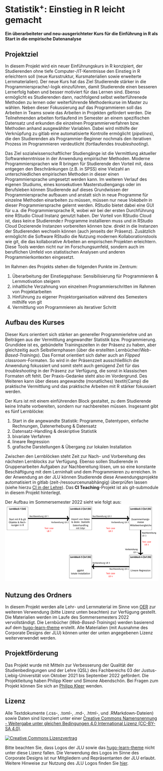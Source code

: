 # Statistik<sup>+</sup>: Einstieg in R leicht gemacht
#### Ein überarbeiteter und neu-ausgerichteter Kurs für die Einführung in R als Start in die empirische Datenanalyse

## Projektziel
In diesem Projekt wird ein neuer Einführungskurs in R konzipiert, der Studierenden ohne tiefe Computer-/IT-Kenntnisse den Einstieg in R erleichtern soll (neue Kursstruktur, Kursmaterialien sowie erweiterte Lernmaterialien). Der neue Kurs hat das Ziel Studierende stärker in die Programmiersprache/-logik einzuführen, damit Studierende einen besseren Lernerfolg haben und besser motiviert für das Lernen sind. Ebenso ermöglicht es Studierenden dann, nachfolgend selbst weiterführenede Methoden zu lernen oder weiterführende Methodenkurse im Master zu wählen. Neben dieser Fokussierung auf das Programmieren soll das Arbeiten in Teams sowie das Arbeiten in Projekten gefördert werden. Die Teilnehmenden arbeiten fortlaufend im Semester an einem spezifischen Datensatz und erkunden die einzelnen Programmierverfahren bzw. Methoden anhand ausgewählter Variablen. Dabei wird mithilfe der Verknüpfung zu gitlab eine automatisierte Kontrolle ermöglicht (*pipelines*), die den Studierenden als Programmier-Beginner nochmals den iterativen Prozess im Programmieren verdeutlicht (fortlaufendes *troubleshooting*).

Das Ziel sozialwissenschaftlicher Studiengänge ist die Vermittlung aktueller Softwarekenntnisse in der Anwendung empirischer Methoden. Moderne Programmiersprachen wie R bringen für Studierende den Vorteil mit, dass entgegen den Beschränkungen (z.B. in SPSS) eine Vielzahl an unterschiedlichen empirischen Methoden in dieser einen Programmiersprache umgesetzt werden kann. Im weiteren Verlauf des eigenen Studiums, eines konsekutiven Masterstudiengangs oder im Berufsleben können Studierende auf dieses Grundwissen der Programmiersprache aufbauen und anstatt sich in neue Programme für einzelne Methoden einarbeiten zu müssen, müssen nur neue *Vokabeln* in dieser Programmiersprache gelernt werden. RStudio bietet dabei eine GUI für u.a. die Programmiersprache R, wobei wir bei der ersten Durchführung eine RStudio Cloud Instanz genutzt haben. Der Vorteil von RStudio Cloud ist, dass kein:e Studierende:r Programme installieren muss und in RStudio Cloud Dozierende Instanzen vorbereiten können bzw. direkt in die Instanzen der Studierenden wechseln können (auch jenseits der Präsenz). Zusätzlich ermöglicht die Software RStudio die Nutzung modernen Kollaborationstools wie git, die das kollaborative Arbeiten an empirischen Projekten erleichtern. Diese Tools werden nicht nur im Forschungsumfeld, sondern auch im beruflichen Umfeld von statistischen Analysen und anderen Programmierkontexten eingesetzt. 

Im Rahmen des Projekts stehen die folgenden Punkte im Zentrum: 
1. Überarbeitung der Einstiegsphase: Sensibilisierung für Programmieren & Lernmotivation steigern
2. inhaltliche Verzahnung von einzelnen Programmierschritten im Rahmen von Projektarbeiten
3. Hinführung zu eigener Projektorganisation während des Semesters mithilfe von git
4. Vermittlung von Programmieren als iterativer Schritt

## Aufbau des Kurses
Dieser Kurs orientiert sich stärker an genereller Programmierlehre und an Beiträgen aus der Vermittlung angewandter Statistik bzw. Programmierung. Grundidee ist es, gebündelte Trainingszeiten in der Präsenz zu haben, aber gleichzeitig auch Selbstlernphasen (über die erstellten Lernbücher/*Web-Based-Trainings*). Das Format orientiert sich daher auch an *Flipped classroom*-Formaten. So wird in der Präsenzzeit ausschließlich die Anwendung fokussiert und somit steht auch genügend Zeit für das *troubleshooting* in der Präsenz zur Verfügung, die sonst in klassischen Formaten oft fehlt. Der Praxis-Gedanke steht also im Vordergrund. Des Weiteren kann über dieses angewandte (monatliches) \textit{Camp} die praktische Vermittlung und das praktische Arbeiten mit R stärker fokussiert werden. 

Der Kurs ist mit einem einführenden Block gestaltet, zu dem Studierende keine Inhalte vorbereiten, sondern nur nachbereiten müssen. Insgesamt gibt es fünf Lernblöcke:
1. Start in die angewandte Statistik: Programme, Datentypen, einfache Rechnungen, Datenerhebung & Datensatz
1. Datensatz-Handling & deskriptive Statistik
1. bivariate Verfahren 
1. lineare Regression
1. grafische Darstellungen & Übergang zur lokalen Installation

Zwischen den Lernblöcken steht Zeit zur Nach- und Vorbereitung des nächsten Lernblocks zur Verfügung. Ebenso sollen Studierende in Gruppenarbeiten Aufgaben zur Nachbereitung lösen, um so eine konstante Beschäftigung mit dem Lerninhalt und dem Programmieren zu erreichen. In der Anwendung an der JLU können Studierende diese Anwendungsprojekte automatisiert in gitlab (zeit-/ressourcenunabhängig) überprüfen lassen (siehe hierzu [CI in der Lehre](https://gitlab.ub.uni-giessen.de/bpkleer/using-ci-teaching)). Das **CI Teaching**-Projekt ist als git-submodule in diesem Projekt hinterlegt. 

Der Aufbau im Sommersemester 2022 sieht wie folgt aus:
![Aufbau Erstdurchführung](./assets/aufbau-sose22.png)

## Nutzung des Ordners
In diesem Projekt werden alle Lehr- und Lernmaterial im Sinne von [OER](https://open-educational-resources.de) zur weiteren Verwendung (bitte Lizenz unten beachten) zur Verfügung gestellt. Die Materialien werden im Laufe des Sommersemesters 2022 vervollständigt. Die Lernbücher (*Web-Based-Trainings*) werden basierend auf dem [hugo-learn-theme](https://github.com/matcornic/hugo-theme-learn) erstellt. Alle Materialien (mit Ausnahme des Corporate Designs der JLU) können unter der unten angegebenen Lizenz weiterverwendet werden. 

## Projektförderung
Das Projekt wurde mit Mitteln zur Verbesserung der Qualität der Studienbedingungen und der Lehre (QSL) des Fachbereichs 03 der Justus-Liebig-Universität von Oktober 2021 bis September 2022 gefördert. Die Projektleitung haben Philipp Kleer und Simone Abendschön. Bei Fragen zum Projekt können Sie sich an [Philipp Kleer](mailto:philipp.kleer@sowi.uni-giessen.de) wenden. 

## Lizenz
Alle Textdokumente (.css-, .toml-, .md-, .html-, und .RMarkdown-Dateien) sowie Daten sind lizenziert unter einer <a rel="license" href="http://creativecommons.org/licenses/by-sa/4.0/">Creative Commons Namensnennung - Weitergabe unter gleichen Bedingungen 4.0 International Lizenz (CC-BY-SA 4.0)</a>. 

<a rel="license" href="http://creativecommons.org/licenses/by-sa/4.0/"><img alt="Creative Commons Lizenzvertrag" style="border-width:0" src="https://i.creativecommons.org/l/by-sa/4.0/88x31.png"/></a>

Bitte beachten Sie, dass Logos der JLU sowie das [hugo-learn-theme](https://github.com/matcornic/hugo-theme-learn) nicht unter diese Lizenz fallen. Die Verwendung des Logos im Sinne des Corporate Designs ist nur Mitgliedern und Repräsentanten der JLU erlaubt. Weitere Hinweise zur Nutzung des JLU Logos finden Sie [hier](https://www.uni-giessen.de/ueber-uns/pressestelle/service/cd/cd_jlu_intern).
